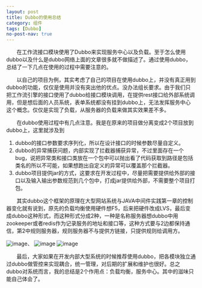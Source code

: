 ```yaml
---
layout: post
title: Dubbo的使用总结
category: 组件
tags: [Dubbo]
no-post-nav: true
---
```


&#160; &#160; &#160; &#160;在工作流接口模块使用了Dubbo来实现服务中心以及负载。至于怎么使用dubbo以及什么是dubbo网络上面的文章很多就不做描述了。通过使用dubbo，总结了一下几点在使用的过程中需要注意的。


&#160; &#160; &#160; &#160;以自己的项目为例，其实考虑了自己的项目在使用dubbo上，并没有真正用到dubbo的功能，仅仅是使用并没有突出他的优点。没办法组长要求。由于我们只把工作流引擎的接口使用了dubbo给接口模块调用，在提供rest接口给外部系统调用，但是想后面的人员系统，表单系统都没有挂到dubbo上，无法发挥服务中心这个概念。仅仅是实现了负载，从服务器的负载来做其实效果差不多。
        
&#160; &#160; &#160; &#160;在dubbo使用过程中有几点注意。我是在原来的项目做分离变成2个项目放到dubbo上，这里就涉及到

1. dubbo的接口参数要求序列化，所以在设计接口的时候参数尽量自定义。
1. dubbo的异常捕获问题，内部实现了拦截器捕获异常，不过里面存在一个bug，说把异常类和接口类放在一个包中可以抛出看了代码获取到路径是包括类名的所以不可能，如果想跑出自定义的异常可以覆盖那个拦截器。
1. dubbo项目提供jar的方式，这要求在开发过程中，尽量把需要提供给外部的接口以及输入输出参数规范到几个包中，打成jar提供给外部，不需要整个项目打包。
        

&#160; &#160; &#160; &#160;其实dubbo这个框架的原理在大型网站系统与JAVA中间件实践第一章的控制器变化就有说到，原先的负载均衡使用硬件想F5，后来把硬件改成LVS，最后变成dubbo这种形式，而这种形式分成2种，一种是名称服务器想dubbo中用zookeeper或者redis作为记录服务的地址和接口等，这种方式要与2边都保持通信，第2中规则服务器，规则服务器不与提供方链接，只提供规则给调用方。

![image](http://static.oschina.net/uploads/img/201602/15150818_C6jZ.jpg)、
![image](http://static.oschina.net/uploads/img/201602/15150818_j5Fl.jpg)
![image](http://static.oschina.net/uploads/img/201602/15150818_AKsa.jpg)


&#160; &#160; &#160; &#160;最后，大家如果在开发内部大型系统的时候推荐使用dubbo，把各模块独立通过dubbo做管控来实现耦合，统一管理，对后期的扩展和维护也很好。总之dubbo对系统而言，我的总结是2个作用点：负载均衡，服务中心。其中的滋味只能自己体会了。